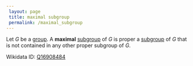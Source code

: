 ```yaml
---
 layout: page
 title: maximal subgroup
 permalink: /maximal_subgroup
---
```

Let $G$ be a [group](https://defsmath.github.io/DefsMath/group). A **maximal** [subgroup](https://defsmath.github.io/DefsMath/subgroup) of $G$ is proper a [subgroup](https://defsmath.github.io/DefsMath/subgroup) of $G$ that is not contained in any other proper subgroup of $G$. 

Wikidata ID: [Q16908484](https://www.wikidata.org/wiki/Q16908484)